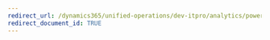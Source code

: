 ```yaml
---
redirect_url: /dynamics365/unified-operations/dev-itpro/analytics/power-bi-home-page
redirect_document_id: TRUE 
--- 
```

